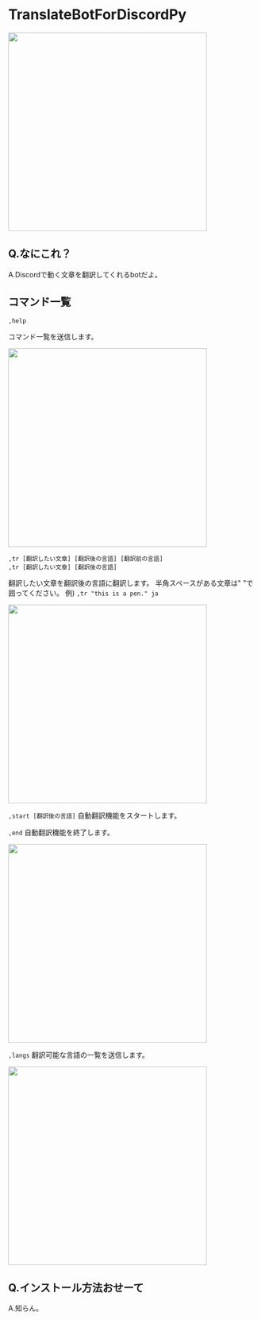 # TranslateBotForDiscordPy
<img src="https://github.com/AutumnSky1010/Images/blob/main/20210714-000528-259.jpg" width="400">

## Q.なにこれ？
A.Discordで動く文章を翻訳してくれるbotだよ。
## コマンド一覧
`,help`

コマンド一覧を送信します。

<img src="https://github.com/AutumnSky1010/Images/blob/main/help%202021-07-14%20005322.png" width="400">


```
,tr [翻訳したい文章] [翻訳後の言語] [翻訳前の言語]
,tr [翻訳したい文章] [翻訳後の言語] 
```
翻訳したい文章を翻訳後の言語に翻訳します。
半角スペースがある文章は" "で囲ってください。
例)
`,tr "this is a pen." ja`

<img src="https://github.com/AutumnSky1010/Images/blob/main/tr%202021-07-14%20005432.png" width="400">


`,start [翻訳後の言語]`
自動翻訳機能をスタートします。

`,end`
自動翻訳機能を終了します。

<img src="https://github.com/AutumnSky1010/Images/blob/main/auto.png" width="400">


`,langs`
翻訳可能な言語の一覧を送信します。

<img src="https://github.com/AutumnSky1010/Images/blob/main/langs.png" width="400">


## Q.インストール方法おせーて
A.知らん。

